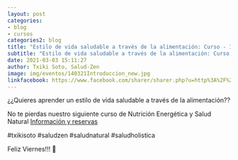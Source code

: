 ```yaml
---
layout: post
categories:
- blog
- cursos
categories2: blog
title: "Estilo de vida saludable a través de la alimentación: Curso - Introducción"
subtitle: "Estilo de vida saludable a través de la alimentación: Curso - Introducción"
date: 2021-03-03 15:11:27
author: Txiki Soto, Salud-Zen
image: img/eventos/140321Introduccion_new.jpg
linkfacebook: https://www.facebook.com/sharer/sharer.php?u=http%3A%2F%2Fwww.salud-zen.com%2Fblog%2Fcursos%2F2021%2F03%2F03%2Fcurso-introduccion.html&amp;src=sdkpreparse
---
```

¿¿Quieres aprender un estilo de vida saludable a través de la alimentación??  

No te pierdas nuestro siguiente curso de Nutrición Energética y Salud Natural
<a href= http://www.salud-zen.com//evento/2021/03/14/curso-introduccion.html>Información y reservas</a>

#txikisoto
#saludzen
#saludnatural
#saludholistica


Feliz  Viernes!!! 🤗
